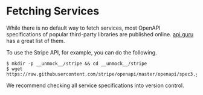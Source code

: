 # Fetching Services

While there is no default way to fetch services, most OpenAPI specifications of popular third-party libraries are published online. [api.guru](https://apis.guru/browse-apis/) has a great list of them.

To use the Stripe API, for example, you can do the following.

```
$ mkdir -p __unmock__/stripe && cd __unmock__/stripe
$ wget https://raw.githubusercontent.com/stripe/openapi/master/openapi/spec3.yaml
```

We recommend checking all service specifications into version control.
